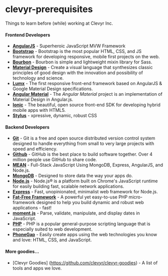 # clevyr-prerequisites
Things to learn before (while) working at Clevyr Inc.

#### Frontend Developers
- [**AngularJS**](https://angularjs.org) - Superheroic JavaScript MVW Framework 
- [**Bootstrap**](http://getbootstrap.com) - Bootstrap is the most popular HTML, CSS, and JS framework for developing responsive, mobile first projects on the web.
- [**Bourbon**](http://bourbon.io/) - Bourbon is simple and lightweight mixin library for Sass.
- [**Material Design**](http://www.google.com/design/spec/material-design/introduction.html) - Create a visual language that synthesizes classic principles of good design with the innovation and possibility of technology and science.
- [**Lumx**](http://ui.lumapps.com/) - The first responsive front-end framework based on AngularJS & Google Material Design specifications.
- [**Angular Material**](https://material.angularjs.org/#/) - The *Angular Material* project is an implementation of Material Design in Angular.js.
- [**Ionic**](http://ionicframework.com/) - The beautiful, open source front-end SDK for developing hybrid mobile apps with HTML5.
- [**Stylus**](https://learnboost.github.io/stylus/) - xpressive, dynamic, robust CSS

#### Backend Developers
- [**Git**](http://git-scm.com/) - Git is a free and open source distributed version control system designed to handle everything from small to very large projects with speed and efficiency.
- [**Github**](https://github.com) - GitHub is the best place to build software together. Over 4 million people use GitHub to share code.
- [**MEAN**](http://mean.io/#!/) - Full-Stack JavaScript Using MongoDB, Express, AngularJS, and Node.js.
- [**MongoDB**](http://www.mongodb.org/) - Designed to store data the way your apps do.
- [**Node.js**](https://nodejs.org/) - Node.js® is a platform built on Chrome's JavaScript runtime for easily building fast, scalable network applications.
- [**Express**](http://expressjs.com/) - Fast, unopinionated, minimalist web framework for Node.js.
- [**Fat-Free Framework**](http://fatfreeframework.com/home) - A powerful yet easy-to-use PHP micro-framework designed to help you build dynamic and robust web applications - fast!
- [**moment.js**](http://momentjs.com/) - Parse, validate, manipulate, and display dates in JavaScript.
- [**PHP**](http://php.net/) - PHP is a popular general-purpose scripting language that is especially suited to web development.
- [**PhoneGap**](http://phonegap.com/) - Easily create apps using the web technologies you know and love: HTML, CSS, and JavaScript.

#### More goodies...
- [Clevyr Goodies] (https://github.com/clevyr/clevyr-goodies) - A list of tools and apps we love.
